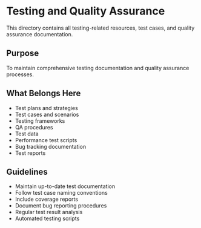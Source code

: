 # Testing and Quality Assurance

This directory contains all testing-related resources, test cases, and quality assurance documentation.

## Purpose
To maintain comprehensive testing documentation and quality assurance processes.

## What Belongs Here
- Test plans and strategies
- Test cases and scenarios
- Testing frameworks
- QA procedures
- Test data
- Performance test scripts
- Bug tracking documentation
- Test reports

## Guidelines
- Maintain up-to-date test documentation
- Follow test case naming conventions
- Include coverage reports
- Document bug reporting procedures
- Regular test result analysis
- Automated testing scripts

